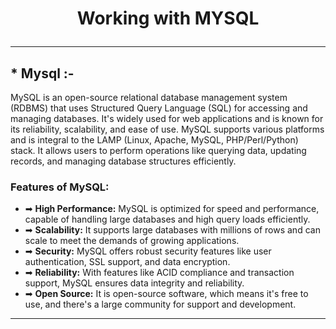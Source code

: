 # <p align="center">Working with MYSQL</p>
----------------------------------------------------------------------------------------------------------------------------------------------
## * Mysql :-

  MySQL is an open-source relational database management system (RDBMS) that uses Structured Query Language (SQL) for accessing and managing databases. It's widely used for web applications and is known for its reliability, scalability, and ease of use. MySQL supports various platforms and is integral to the LAMP (Linux, Apache, MySQL, PHP/Perl/Python) stack. It allows users to perform operations like querying data, updating records, and managing database structures efficiently.

  ### Features of MySQL:
- ➡ **High Performance:**  MySQL is optimized for speed and performance, capable of handling large databases and high query loads efficiently.
- ➡ **Scalability:** It supports large databases with millions of rows and can scale to meet the demands of growing applications.
- ➡ **Security:** MySQL offers robust security features like user authentication, SSL support, and data encryption.
- ➡ **Reliability:** With features like ACID compliance and transaction support, MySQL ensures data integrity and reliability.
- ➡ **Open Source:** It is open-source software, which means it's free to use, and there's a large community for support and development.

  
----------------------------------------------------------------------------------------------------------------------------------------------
  
